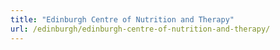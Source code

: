 ```yaml
---
title: "Edinburgh Centre of Nutrition and Therapy"
url: /edinburgh/edinburgh-centre-of-nutrition-and-therapy/
---
```

